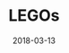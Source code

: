 ---
layout: ktanemod
category: ktane
project_group: "Keep Talking and Nobody Explodes"
title: "LEGOs"
source_url: https://github.com/ZekNikZ/KTANE_LEGO
project_url_text: "Steam Workshop"
project_url: http://steamcommunity.com/sharedfiles/filedetails/?id=1330441838
date: 2018-03-13
---